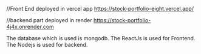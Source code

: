 //Front End deployed in vercel app
https://stock-portfolio-eight.vercel.app/



//backend part deployed in render
https://stock-portfolio-4j4x.onrender.com


The database which is used is mongodb. 
The ReactJs is used for Frontend.
The Nodejs is used for backend.
